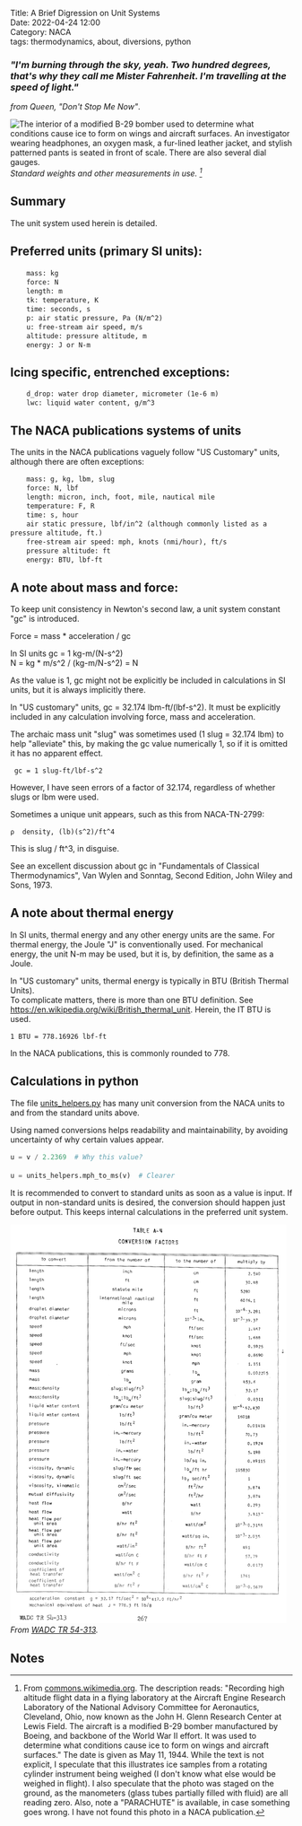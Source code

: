 Title: A Brief Digression on Unit Systems  
Date: 2022-04-24 12:00  
Category: NACA  
tags: thermodynamics, about, diversions, python    

### _"I'm burning through the sky, yeah. Two hundred degrees, that's why they call me Mister Fahrenheit. I'm travelling at the speed of light."_   
_from Queen, "Don't Stop Me Now"_.  

![The interior of a modified B-29 bomber used to determine what conditions cause ice to form on wings and aircraft surfaces. 
An investigator wearing headphones, an oxygen mask, a fur-lined leather jacket, and stylish patterned pants is seated in front of scale. 
There are also several dial gauges.](images/b_29_icing_measurement.png)
_Standard weights and other measurements in use. [^1]_  

## Summary  

The unit system used herein is detailed. 

## Preferred units (primary SI units):
```text
    mass: kg
    force: N
    length: m
    tk: temperature, K
    time: seconds, s
    p: air static pressure, Pa (N/m^2)
    u: free-stream air speed, m/s
    altitude: pressure altitude, m
    energy: J or N-m

```

## Icing specific, entrenched exceptions:  

```text
    d_drop: water drop diameter, micrometer (1e-6 m)
    lwc: liquid water content, g/m^3
```

## The NACA publications systems of units

The units in the NACA publications vaguely follow "US Customary" units, 
although there are often exceptions:

```text
    mass: g, kg, lbm, slug
    force: N, lbf
    length: micron, inch, foot, mile, nautical mile
    temperature: F, R
    time: s, hour
    air static pressure, lbf/in^2 (although commonly listed as a pressure altitude, ft.)
    free-stream air speed: mph, knots (nmi/hour), ft/s
    pressure altitude: ft
    energy: BTU, lbf-ft
```

<a name="slug"></a>  
## A note about mass and force:  

To keep unit consistency in Newton's second law, a unit system constant "gc" is introduced.  

Force = mass * acceleration / gc

In SI units gc = 1 kg-m/(N-s^2)  
N = kg * m/s^2 / (kg-m/N-s^2) = N  

As the value is 1, gc might not be explicitly be included in calculations in SI units, 
but it is always implicitly there.

In "US customary" units, gc = 32.174 lbm-ft/(lbf-s^2). 
It must be explicitly included in any calculation involving force, mass and acceleration. 

The archaic mass unit "slug" was sometimes used (1 slug = 32.174 lbm) to help "alleviate" this,
by making the gc value numerically 1, so if it is omitted it has no apparent effect.  

     gc = 1 slug-ft/lbf-s^2
     
However, I have seen errors of a factor of 32.174, regardless of whether slugs or lbm were used. 

Sometimes a unique unit appears, such as this from NACA-TN-2799:
    
    ⍴  density, (lb)(s^2)/ft^4

This is slug / ft^3, in disguise.    
    
See an excellent discussion about gc in "Fundamentals of Classical Thermodynamics", Van Wylen and Sonntag, Second Edition, John Wiley and Sons, 1973. 

## A note about thermal energy

In SI units, thermal energy and any other energy units are the same. 
For thermal energy, the Joule "J" is conventionally used. 
For mechanical energy, the unit N-m may be used, but it is, by definition, the same as a Joule. 

In "US customary" units, thermal energy is typically in BTU (British Thermal Units).  
To complicate matters, there is more than one BTU definition. 
See https://en.wikipedia.org/wiki/British_thermal_unit. 
Herein, the IT BTU is used.

    1 BTU = 778.16926 lbf-ft 
    
In the NACA publications, this is commonly rounded to 778.

## Calculations in python  

The file 
[units_helpers.py](https://github.com/icinganalysis/icinganalysis.github.io/blob/main/icinganalysis/units_helpers.py) 
has many unit conversion from the NACA units to and from the standard units above. 

Using named conversions helps readability and maintainability, 
by avoiding uncertainty of why certain values appear.

```python
u = v / 2.2369  # Why this value?

u = units_helpers.mph_to_ms(v)  # Clearer
```

It is recommended to convert to standard units as soon as a value is input. 
If output in non-standard units is desired, the conversion should happen just before output. 
This keeps internal calculations in the preferred unit system.

![Table A-4 of WADC TR 54-313. Conversion Factors.](images%2FWADC%2054-313%2FTable%20A-4%20rotated.png)
_From [WADC TR 54-313]({filename}Design%20Manuals.md)._  
 
## Notes  

[^1]: From [commons.wikimedia.org](https://commons.wikimedia.org/wiki/File:Instrumentation_in_A-29_-_GPN-2000-001450.jpg). 
The description reads: "Recording high altitude flight data in a flying laboratory at the Aircraft Engine Research Laboratory of the National Advisory Committee for Aeronautics, Cleveland, Ohio, now known as the John H. Glenn Research Center at Lewis Field. The aircraft is a modified B-29 bomber manufactured by Boeing, and backbone of the World War II effort. It was used to determine what conditions cause ice to form on wings and aircraft surfaces."
The date is given as May 11, 1944. 
While the text is not explicit, I speculate that this illustrates ice samples from a rotating cylinder instrument being weighed (I don't know what else would be weighed in flight). 
I also speculate that the photo was staged on the ground, as the manometers (glass tubes partially filled with fluid) are all reading zero. 
Also, note a "PARACHUTE" is available, in case something goes wrong. 
I have not found this photo in a NACA publication. 
